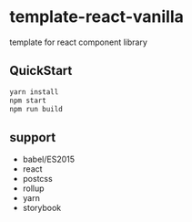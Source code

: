 # template-react-vanilla

template for react component library

## QuickStart

```sh
yarn install
npm start
npm run build
```

## support

- babel/ES2015
- react
- postcss
- rollup
- yarn
- storybook
